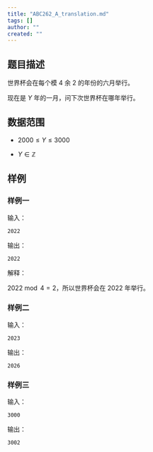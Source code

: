 ```yaml
---
title: "ABC262_A_translation.md"
tags: []
author: ""
created: ""
---
```


## 题目描述

世界杯会在每个模 $4$ 余 $2$ 的年份的六月举行。

现在是 $Y$ 年的一月，问下次世界杯在哪年举行。

## 数据范围

- $2000\le Y\le 3000$

- $Y\in \mathbb Z$

## 样例

### 样例一

输入：

```
2022
```

输出：

```
2022
```

解释：

$2022\bmod 4 = 2$，所以世界杯会在 $2022$ 年举行。

### 样例二

输入：

```
2023
```

输出：

```
2026
```

### 样例三

输入：

```
3000
```

输出：

```
3002
```

